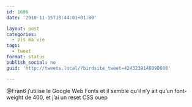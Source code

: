 ```yaml
---
id: 1696
date: '2010-11-15T18:44:01+01:00'

layout: post
categories:
  - Vis ma vie
tags:
  - tweet
format: status
publish_social: no
guid: 'http://tweets.local/?birdsite_tweet=4243239146098688'

---
```


@Fran6 j’utilise le Google Web Fonts et il semble qu’il n’y ait qu’un font-weight de 400, et j’ai un reset CSS ouep